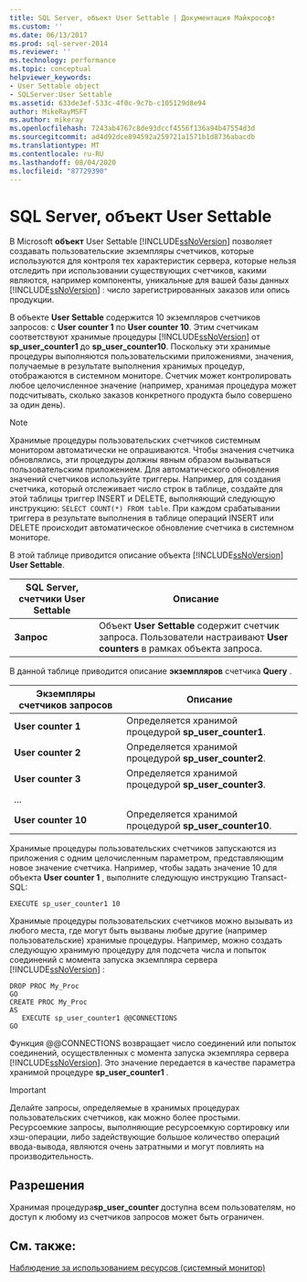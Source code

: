 ```yaml
---
title: SQL Server, объект User Settable | Документация Майкрософт
ms.custom: ''
ms.date: 06/13/2017
ms.prod: sql-server-2014
ms.reviewer: ''
ms.technology: performance
ms.topic: conceptual
helpviewer_keywords:
- User Settable object
- SQLServer:User Settable
ms.assetid: 633de3ef-533c-4f0c-9c7b-c105129d8e94
author: MikeRayMSFT
ms.author: mikeray
ms.openlocfilehash: 7243ab4767c8de93dccf4556f136a94b47554d3d
ms.sourcegitcommit: ad4d92dce894592a259721a1571b1d8736abacdb
ms.translationtype: MT
ms.contentlocale: ru-RU
ms.lasthandoff: 08/04/2020
ms.locfileid: "87729390"
---
```

# <a name="sql-server-user-settable-object"></a>SQL Server, объект User Settable
  В Microsoft **объект** User Settable [!INCLUDE[ssNoVersion](../../includes/ssnoversion-md.md)] позволяет создавать пользовательские экземпляры счетчиков, которые используются для контроля тех характеристик сервера, которые нельзя отследить при использовании существующих счетчиков, какими являются, например компоненты, уникальные для вашей базы данных [!INCLUDE[ssNoVersion](../../includes/ssnoversion-md.md)] : число зарегистрированных заказов или опись продукции.  
  
 В объекте **User Settable** содержится 10 экземпляров счетчиков запросов: с **User counter 1** по **User counter 10**. Этим счетчикам соответствуют хранимые процедуры [!INCLUDE[ssNoVersion](../../includes/ssnoversion-md.md)] от **sp_user_counter1** до **sp_user_counter10**. Поскольку эти хранимые процедуры выполняются пользовательскими приложениями, значения, получаемые в результате выполнения хранимых процедур, отображаются в системном мониторе. Счетчик может контролировать любое целочисленное значение (например, хранимая процедура может подсчитывать, сколько заказов конкретного продукта было совершено за один день).  
  
> [!NOTE]  
>  Хранимые процедуры пользовательских счетчиков системным монитором автоматически не опрашиваются. Чтобы значения счетчика обновлялись, эти процедуры должны явным образом вызываться пользовательским приложением. Для автоматического обновления значений счетчиков используйте триггеры. Например, для создания счетчика, который отслеживает число строк в таблице, создайте для этой таблицы триггер INSERT и DELETE, выполняющий следующую инструкцию: `SELECT COUNT(*) FROM table`. При каждом срабатывании триггера в результате выполнения в таблице операций INSERT или DELETE происходит автоматическое обновление счетчика в системном мониторе.  
  
 В этой таблице приводится описание объекта [!INCLUDE[ssNoVersion](../../includes/ssnoversion-md.md)] **User Settable**.  
  
|SQL Server, счетчики User Settable|Описание|  
|---------------------------------------|-----------------|  
|**Запрос**|Объект **User Settable** содержит счетчик запроса. Пользователи настраивают **User counters** в рамках объекта запроса.|  
  
 В данной таблице приводится описание **экземпляров** счетчика **Query** .  
  
|Экземпляры счетчиков запросов|Описание|  
|-----------------------------|-----------------|  
|**User counter 1**|Определяется хранимой процедурой **sp_user_counter1**.|  
|**User counter 2**|Определяется хранимой процедурой **sp_user_counter2**.|  
|**User counter 3**|Определяется хранимой процедурой **sp_user_counter3**.|  
|...||  
|**User counter 10**|Определяется хранимой процедурой **sp_user_counter10**.|  
  
 Хранимые процедуры пользовательских счетчиков запускаются из приложения с одним целочисленным параметром, представляющим новое значение счетчика. Например, чтобы задать значение 10 для объекта **User counter 1** , выполните следующую инструкцию Transact-SQL:  
  
```  
EXECUTE sp_user_counter1 10  
```  
  
 Хранимые процедуры пользовательских счетчиков можно вызывать из любого места, где могут быть вызваны любые другие (например пользовательские) хранимые процедуры. Например, можно создать следующую хранимую процедуру для подсчета числа и попыток соединений с момента запуска экземпляра сервера [!INCLUDE[ssNoVersion](../../includes/ssnoversion-md.md)] :  
  
```  
DROP PROC My_Proc  
GO  
CREATE PROC My_Proc  
AS   
   EXECUTE sp_user_counter1 @@CONNECTIONS  
GO  
```  
  
 Функция @@CONNECTIONS возвращает число соединений или попыток соединений, осуществленных с момента запуска экземпляра сервера [!INCLUDE[ssNoVersion](../../includes/ssnoversion-md.md)]. Это значение передается в качестве параметра хранимой процедуре **sp_user_counter1** .  
  
> [!IMPORTANT]  
>  Делайте запросы, определяемые в хранимых процедурах пользовательских счетчиков, как можно более простыми. Ресурсоемкие запросы, выполняющие ресурсоемкую сортировку или хэш-операции, либо задействующие большое количество операций ввода-вывода, являются очень затратными и могут повлиять на производительность.  
  
## <a name="permissions"></a>Разрешения  
 Хранимая процедура**sp_user_counter** доступна всем пользователям, но доступ к любому из счетчиков запросов может быть ограничен.  
  
## <a name="see-also"></a>См. также:  
 [Наблюдение за использованием ресурсов (системный монитор)](monitor-resource-usage-system-monitor.md)  
  
  
